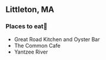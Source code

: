
## Littleton, MA

### Places to eat:hamburger:
- Great Road Kitchen and Oyster Bar
- The Common Cafe
- Yantzee River
